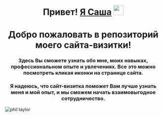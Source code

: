 
<h1 align="center">Привет! <a href="https://philt27.github.io/" target="_blank">Я Саша</a>  
<img src="https://github.com/blackcater/blackcater/raw/main/images/Hi.gif" height="32"/></h1>

<h1 align="center">Добро пожаловать в репозиторий моего сайта-визитки!</a> 


<h3 align="center">Здесь Вы сможете узнать обо мне, моих навыках, профессиональном опыте и увлечениях. Все это можно посмотреть кликая иконки на странице сайта. </h3>

<h3 align="center">Я надеюсь, что сайт-визитка поможет Вам лучше узнать меня и мой опыт, и мы сможем начать взаимовыгодное сотрудничество. </h3>
 

![phil taylor](https://github.com/philt27/philt27.github.io/assets/124879514/566ac4f7-ea32-4068-81d9-012003c1df07)
